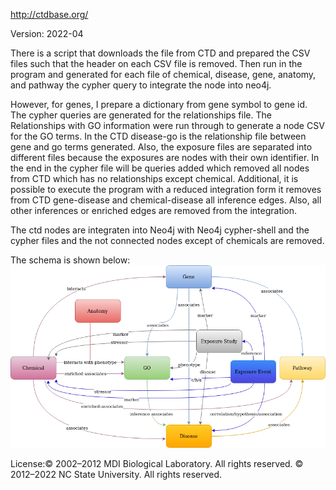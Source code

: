 http://ctdbase.org/

Version: 2022-04

There is a script that downloads the file from CTD and prepared the CSV files such that the header on each CSV file is removed. Then run in the program and generated for each file of chemical, disease, gene, anatomy, and pathway the cypher query to integrate the node into neo4j.

However, for genes, I prepare a dictionary from gene symbol to gene id.
 The cypher queries are generated for the relationships file.
 The Relationships with GO information were run through to generate a node CSV for the GO terms.
 In the CTD disease-go is the relationship file between gene and go terms generated.
 Also, the exposure files are separated into different files because the exposures are nodes with their own identifier.
 In the end in the cypher file will be queries added which removed all nodes from CTD which has no relationships except chemical.
 Additional, it is possible to execute the program with a reduced integration form it removes from CTD gene-disease and chemical-disease all inference edges. Also, all other inferences or enriched edges are removed from the integration.

The ctd nodes are integraten into Neo4j with Neo4j cypher-shell and the cypher files and the not connected nodes except of chemicals are removed.

The schema is shown below:
![er_diagram](picture/ctd.png)

License:© 2002–2012 MDI Biological Laboratory. All rights reserved. © 2012–2022 NC State University. All rights reserved.